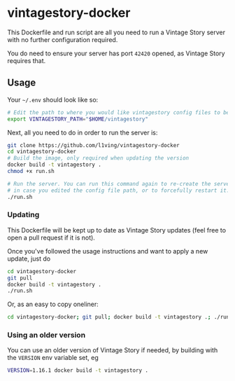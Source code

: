 # vintagestory-docker

This Dockerfile and run script are all you need to run a Vintage Story server with no further configuration required.

You do need to ensure your server has port `42420` opened, as Vintage Story requires that.

## Usage

Your `~/.env` should look like so: 

```bash
# Edit the path to where you would like vintagestory config files to be saved
export VINTAGESTORY_PATH="$HOME/vintagestory"
```

Next, all you need to do in order to run the server is:

```bash
git clone https://github.com/l1ving/vintagestory-docker
cd vintagestory-docker
# Build the image, only required when updating the version
docker build -t vintagestory .
chmod +x run.sh

# Run the server. You can run this command again to re-create the server
# in case you edited the config file path, or to forcefully restart it.
./run.sh
```

### Updating

This Dockerfile will be kept up to date as Vintage Story updates (feel free to open a pull request if it is not).

Once you've followed the usage instructions and want to apply a new update, just do

```bash
cd vintagestory-docker
git pull
docker build -t vintagestory .
./run.sh
```

Or, as an easy to copy oneliner:

```bash
cd vintagestory-docker; git pull; docker build -t vintagestory .; ./run.sh
```

### Using an older version

You can use an older version of Vintage Story if needed, by building with the `VERSION` env variable set, eg

```bash
VERSION=1.16.1 docker build -t vintagestory .
```
